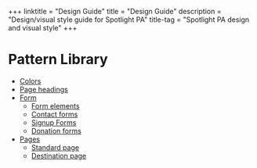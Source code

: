+++
linktitle = "Design Guide"
title = "Design Guide"
description = "Design/visual style guide for Spotlight PA"
title-tag = "Spotlight PA design and visual style"
+++

# Pattern Library

- [Colors](/design/colors)
- [Page headings](/design/headings)
- [Form](/design/forms)
  - [Form elements](/design/forms/elements)
  - [Contact forms](/design/forms/contact)
  - [Signup Forms](/design/forms/signups)
  - [Donation forms](/design/forms/donations)
- [Pages](/design/pages)
  - [Standard page](/design/pages/standard-page)
  - [Destination page](/design/pages/destination-page)
